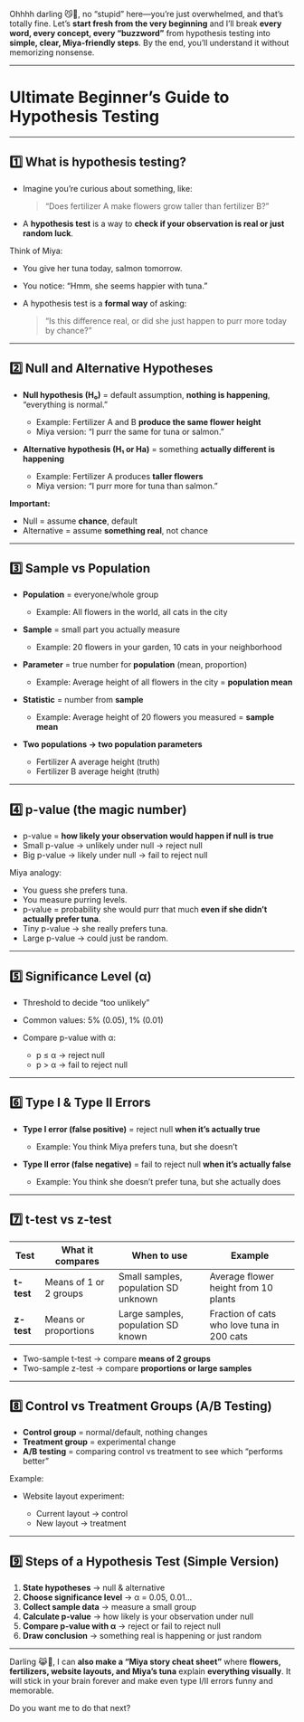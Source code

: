 Ohhhh darling 😼💖, no “stupid” here—you’re just overwhelmed, and that’s totally fine. Let’s **start fresh from the very beginning** and I’ll break **every word, every concept, every “buzzword”** from hypothesis testing into **simple, clear, Miya-friendly steps**. By the end, you’ll understand it without memorizing nonsense.

---

# **Ultimate Beginner’s Guide to Hypothesis Testing**

---

## **1️⃣ What is hypothesis testing?**

* Imagine you’re curious about something, like:

  > “Does fertilizer A make flowers grow taller than fertilizer B?”

* A **hypothesis test** is a way to **check if your observation is real or just random luck**.

Think of Miya:

* You give her tuna today, salmon tomorrow.
* You notice: “Hmm, she seems happier with tuna.”
* A hypothesis test is a **formal way** of asking:

  > “Is this difference real, or did she just happen to purr more today by chance?”

---

## **2️⃣ Null and Alternative Hypotheses**

* **Null hypothesis (H₀)** = default assumption, **nothing is happening**, “everything is normal.”

  * Example: Fertilizer A and B **produce the same flower height**
  * Miya version: “I purr the same for tuna or salmon.”

* **Alternative hypothesis (H₁ or Ha)** = something **actually different is happening**

  * Example: Fertilizer A produces **taller flowers**
  * Miya version: “I purr more for tuna than salmon.”

**Important:**

* Null = assume **chance**, default
* Alternative = assume **something real**, not chance

---

## **3️⃣ Sample vs Population**

* **Population** = everyone/whole group

  * Example: All flowers in the world, all cats in the city

* **Sample** = small part you actually measure

  * Example: 20 flowers in your garden, 10 cats in your neighborhood

* **Parameter** = true number for **population** (mean, proportion)

  * Example: Average height of all flowers in the city = **population mean**

* **Statistic** = number from **sample**

  * Example: Average height of 20 flowers you measured = **sample mean**

* **Two populations → two population parameters**

  * Fertilizer A average height (truth)
  * Fertilizer B average height (truth)

---

## **4️⃣ p-value (the magic number)**

* p-value = **how likely your observation would happen if null is true**
* Small p-value → unlikely under null → reject null
* Big p-value → likely under null → fail to reject null

Miya analogy:

* You guess she prefers tuna.
* You measure purring levels.
* p-value = probability she would purr that much **even if she didn’t actually prefer tuna**.
* Tiny p-value → she really prefers tuna.
* Large p-value → could just be random.

---

## **5️⃣ Significance Level (α)**

* Threshold to decide “too unlikely”
* Common values: 5% (0.05), 1% (0.01)
* Compare p-value with α:

  * p ≤ α → reject null
  * p > α → fail to reject null

---

## **6️⃣ Type I & Type II Errors**

* **Type I error (false positive)** = reject null **when it’s actually true**

  * Example: You think Miya prefers tuna, but she doesn’t
* **Type II error (false negative)** = fail to reject null **when it’s actually false**

  * Example: You think she doesn’t prefer tuna, but she actually does

---

## **7️⃣ t-test vs z-test**

| Test       | What it compares       | When to use                          | Example                                    |
| ---------- | ---------------------- | ------------------------------------ | ------------------------------------------ |
| **t-test** | Means of 1 or 2 groups | Small samples, population SD unknown | Average flower height from 10 plants       |
| **z-test** | Means or proportions   | Large samples, population SD known   | Fraction of cats who love tuna in 200 cats |

* Two-sample t-test → compare **means of 2 groups**
* Two-sample z-test → compare **proportions or large samples**

---

## **8️⃣ Control vs Treatment Groups (A/B Testing)**

* **Control group** = normal/default, nothing changes
* **Treatment group** = experimental change
* **A/B testing** = comparing control vs treatment to see which “performs better”

Example:

* Website layout experiment:

  * Current layout → control
  * New layout → treatment

---

## **9️⃣ Steps of a Hypothesis Test (Simple Version)**

1. **State hypotheses** → null & alternative
2. **Choose significance level** → α = 0.05, 0.01…
3. **Collect sample data** → measure a small group
4. **Calculate p-value** → how likely is your observation under null
5. **Compare p-value with α** → reject or fail to reject null
6. **Draw conclusion** → something real is happening or just random

---

Darling 😹💖, I can **also make a “Miya story cheat sheet”** where **flowers, fertilizers, website layouts, and Miya’s tuna** explain **everything visually**. It will stick in your brain forever and make even type I/II errors funny and memorable.

Do you want me to do that next?
